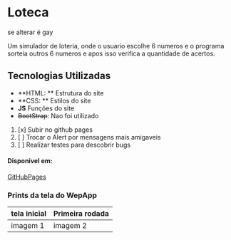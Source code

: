 # Loteca
se alterar é gay

Um simulador de loteria, onde o usuario escolhe 6 numeros e o programa
sorteia outros 6 numeros e apos isso verifica a quantidade de acertos.

## Tecnologias Utilizadas
- **HTML: ** Estrutura do site
- **CSS: ** Estilos do site
- **JS** Funções do site
- ~~BootStrap~~: Nao foi utilizado

1. [x] Subir no github pages
2. [ ] Trocar o Alert por mensagens mais amigaveis 
3. [ ] Realizar testes para descobrir bugs 

#### Disponivel em:
[GitHubPages](https://mikaa69.github.io/Loteca/)

### Prints da tela do WepApp

|tela inicial|Primeira rodada|
|------------|---------------|
|  imagem 1  |    imagem 2   |
